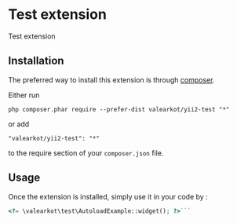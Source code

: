 Test extension
==============
Test extension

Installation
------------

The preferred way to install this extension is through [composer](http://getcomposer.org/download/).

Either run

```
php composer.phar require --prefer-dist valearkot/yii2-test "*"
```

or add

```
"valearkot/yii2-test": "*"
```

to the require section of your `composer.json` file.


Usage
-----

Once the extension is installed, simply use it in your code by  :

```php
<?= \valearkot\test\AutoloadExample::widget(); ?>```